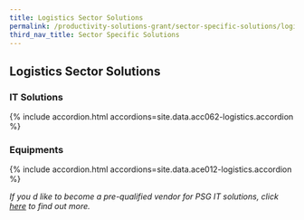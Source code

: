 ```yaml
---
title: Logistics Sector Solutions
permalink: /productivity-solutions-grant/sector-specific-solutions/logistics/
third_nav_title: Sector Specific Solutions
---
```


## Logistics Sector Solutions

### IT Solutions

{% include accordion.html accordions=site.data.acc062-logistics.accordion %}

### Equipments

{% include accordion.html accordions=site.data.ace012-logistics.accordion %}

_If you d like to become a pre-qualified vendor for PSG IT solutions, click <a target='_blank' href='https://www.imda.gov.sg/icmvendors' >here</a> to find out more._
